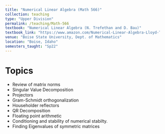 ```yaml
---
title: "Numerical Linear Algebra (Math 566)"
collection: teaching
type: "Upper Division"
permalink: /teaching/Math-566
textbook: "Numerical Linear Algebra (N. Trefethan and D. Bau)"
textbook_link: "https://www.amazon.com/Numerical-Linear-Algebra-Lloyd-Trefethen/dp/0898713617/ref=sr_1_fkmr0_1"
venue: "Boise State University, Dept. of Mathematics"
location: "Boise, Idaho"
semesters_taught: "Sp22"
---
```


Topics
======

* Review of matrix norms
* Singular Value Decomposition
* Projectors
* Gram-Schmidt orthogonalization
* Householder reflectors
* QR Decomposition
* Floating point arithmetic
* Conditioning and stability of numerical stabilty. 
* Finding Eigenvalues of symmetric matrices



